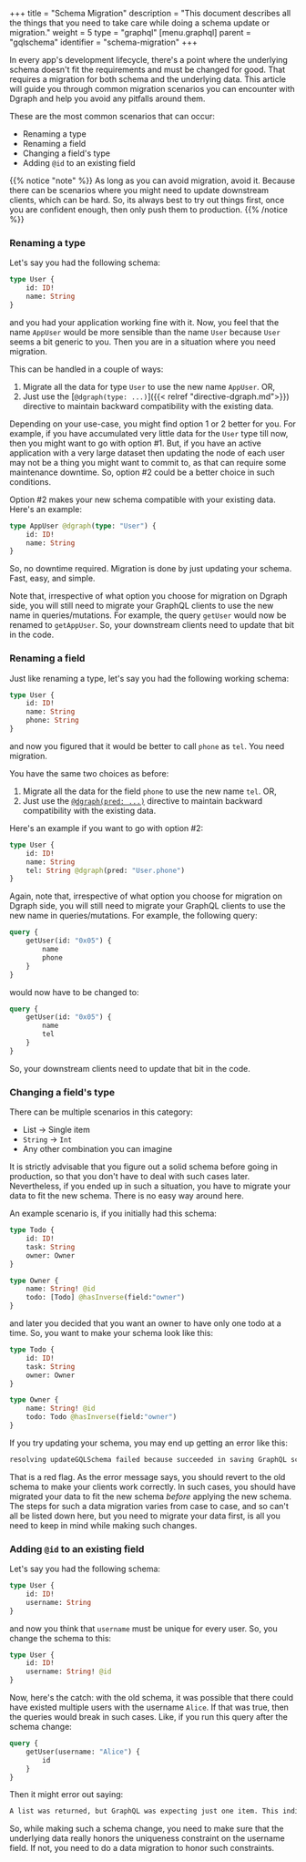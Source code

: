 +++
title = "Schema Migration"
description = "This document describes all the things that you need to take care while doing a schema update or migration."
weight = 5
type = "graphql"
[menu.graphql]
    parent = "gqlschema"
    identifier = "schema-migration"
+++

In every app's development lifecycle, there's a point where the underlying schema doesn't fit the requirements and must be changed for good.
That requires a migration for both schema and the underlying data.
This article will guide you through common migration scenarios you can encounter with Dgraph and help you avoid any pitfalls around them.

These are the most common scenarios that can occur:
* Renaming a type
* Renaming a field
* Changing a field's type
* Adding `@id` to an existing field

{{% notice "note" %}}
As long as you can avoid migration, avoid it. 
Because there can be scenarios where you might need to update downstream clients, which can be hard.
So, its always best to try out things first, once you are confident enough, then only push them to 
production.
{{% /notice %}}

### Renaming a type

Let's say you had the following schema:

```graphql
type User {
    id: ID!
    name: String
}
```

and you had your application working fine with it. Now, you feel that the name `AppUser` would be
more sensible than the name `User` because `User` seems a bit generic to you. Then you are in a 
situation where you need migration.

This can be handled in a couple of ways:
1. Migrate all the data for type `User` to use the new name `AppUser`. OR,
2. Just use the [`@dgraph(type: ...)`]({{< relref "directive-dgraph.md">}}) directive to maintain backward compatibility 
   with the existing data.

Depending on your use-case, you might find option 1 or 2 better for you. For example, if you 
have accumulated very little data for the `User` type till now, then you might want to go with 
option #1. But, if you have an active application with a very large dataset then updating the 
node of each user may not be a thing you might want to commit to, as that can require some 
maintenance downtime. So, option #2 could be a better choice in such conditions.

Option #2 makes your new schema compatible with your existing data. Here's an example:

```graphql
type AppUser @dgraph(type: "User") {
    id: ID!
    name: String
}
```

So, no downtime required. Migration is done by just updating your schema. Fast, easy, and simple.

Note that, irrespective of what option you choose for migration on Dgraph side, you will still 
need to migrate your GraphQL clients to use the new name in queries/mutations. For example, the 
query `getUser` would now be renamed to `getAppUser`. So, your downstream clients need to update 
that bit in the code.

### Renaming a field

Just like renaming a type, let's say you had the following working schema:

```graphql
type User {
    id: ID!
    name: String
    phone: String
}
```

and now you figured that it would be better to call `phone` as `tel`. You need migration.

You have the same two choices as before:
1. Migrate all the data for the field `phone` to use the new name `tel`. OR,
2. Just use the [`@dgraph(pred: ...)`](/graphql/dgraph) directive to maintain backward compatibility
   with the existing data.
   
Here's an example if you want to go with option #2:

```graphql
type User {
    id: ID!
    name: String
    tel: String @dgraph(pred: "User.phone")
}
```

Again, note that, irrespective of what option you choose for migration on Dgraph side, you will 
still need to migrate your GraphQL clients to use the new name in queries/mutations. For example,
the following query:

```graphql
query {
    getUser(id: "0x05") {
        name
        phone
    }
}
```

would now have to be changed to:

```graphql
query {
    getUser(id: "0x05") {
        name
        tel
    }
}
```

So, your downstream clients need to update that bit in the code.

### Changing a field's type

There can be multiple scenarios in this category:
* List -> Single item
* `String` -> `Int`
* Any other combination you can imagine

It is strictly advisable that you figure out a solid schema before going in production, so that 
you don't have to deal with such cases later. Nevertheless, if you ended up in such a situation, you
have to migrate your data to fit the new schema. There is no easy way around here.

An example scenario is, if you initially had this schema:

```graphql
type Todo {
    id: ID!
    task: String
    owner: Owner
}  

type Owner {
    name: String! @id
    todo: [Todo] @hasInverse(field:"owner")
}
```

and later you decided that you want an owner to have only one todo at a time. So, you want to 
make your schema look like this:

```graphql
type Todo {
    id: ID!
    task: String
    owner: Owner
}  

type Owner {
    name: String! @id
    todo: Todo @hasInverse(field:"owner")
}
```

If you try updating your schema, you may end up getting an error like this:

```txt
resolving updateGQLSchema failed because succeeded in saving GraphQL schema but failed to alter Dgraph schema - GraphQL layer may exhibit unexpected behavior, reapplying the old GraphQL schema may prevent any issues: Schema change not allowed from [uid] => uid without deleting pred: owner.todo
```

That is a red flag. As the error message says, you should revert to the old schema to make your 
clients work correctly. In such cases, you should have migrated your data to fit the new schema
_before_ applying the new schema. The steps for such a data migration varies from case to case, 
and so can't all be listed down here, but you need to migrate your data first, is all you need 
to keep in mind while making such changes.

### Adding `@id` to an existing field

Let's say you had the following schema:

```graphql
type User {
    id: ID!
    username: String
}
```

and now you think that `username` must be unique for every user. So, you change the schema to this:

```graphql
type User {
    id: ID!
    username: String! @id
}
```

Now, here's the catch: with the old schema, it was possible that there could have existed 
multiple users with the username `Alice`. If that was true, then the queries would break in such 
cases. Like, if you run this query after the schema change:

```graphql
query {
    getUser(username: "Alice") {
        id
    }
}
```

Then it might error out saying:

```txt
A list was returned, but GraphQL was expecting just one item. This indicates an internal error - probably a mismatch between the GraphQL and Dgraph/remote schemas. The value was resolved as null (which may trigger GraphQL error propagation) and as much other data as possible returned.
```

So, while making such a schema change, you need to make sure that the underlying data really 
honors the uniqueness constraint on the username field. If not, you need to do a data migration 
to honor such constraints.
